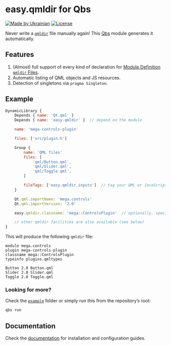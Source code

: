 # easy.qmldir for Qbs

[![Made by Ukrainian](https://img.shields.io/static/v1?label=Made%20by&message=Ukrainian&labelColor=1f5fb2&color=fad247&style=flat-square)](https://github.com/GooRoo/ukrainian-shields)
[![License](https://img.shields.io/github/license/easyQML/easy.qmldir.qbs?style=flat-square)](LICENSE)

Never write a [`qmldir`](https://doc.qt.io/qt-6/qtqml-modules-qmldir.html) file manually again! This [Qbs](https://doc.qt.io/qbs/index.html) module generates it automatically.

## Features

1. (Almost) full support of every kind of declaration for [Module Definition `qmldir` Files](https://doc.qt.io/qt-6/qtqml-modules-qmldir.html#plugin-declaration).
2. Automatic listing of QML objects and JS resources.
3. Detection of singletons via `pragma Singleton`.

## Example

```qml title="my-plugin.qbs" hl_lines="3 17 23"
DynamicLibrary {
	Depends { name: 'Qt.qml' }
	Depends { name: 'easy.qmldir' }  // depend on the module

	name: 'mega-controls-plugin'

	files: ['src/plugin.h']

	Group {
		name: 'QML files'
		files: [
			'qml/Button.qml',
			'qml/Slider.qml',
			'qml/Toggle.qml',
		]

		fileTags: ['easy.qmldir.inputs']  // tag your QML or JavaScript files
	}

	Qt.qml.importName: 'mega.controls'
	Qt.qml.importVersion: '2.0'

	easy.qmldir.classname: 'mega::ControlsPlugin'  // optionally, specify the class name

	// other qmldir facilities are also available (see below)
}
```

This will produce the following `qmldir` file:
```qmldir
module mega.controls
plugin mega-controls-plugin
classname mega::ControlsPlugin
typeinfo plugins.qmltypes

Button 2.0 Button.qml
Slider 2.0 Slider.qml
Toggle 2.0 Toggle.qml
```

### Looking for more?

Check the [`example`](https://github.com/easyQML/easy.qmldir.qbs/tree/master/example) folder or simply run this from the repository’s root:

```sh
qbs run
```

## Documentation

Check the [documentation](https://easyqml.github.io/easy.qmldir.qbs) for installation and configuration guides.
